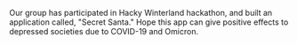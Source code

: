Our group has participated in Hacky Winterland hackathon, and built an application called, "Secret Santa."
Hope this app can give positive effects to depressed societies due to COVID-19 and Omicron.
